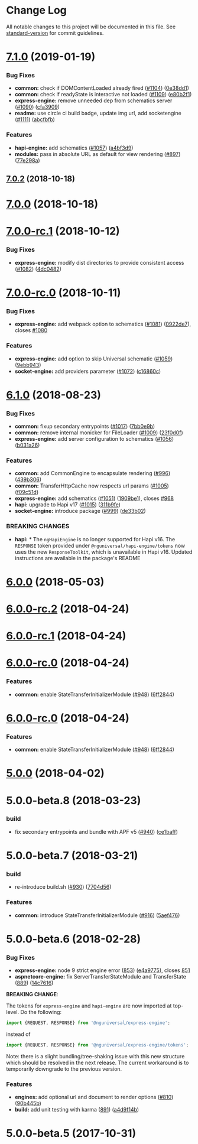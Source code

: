 # Change Log

All notable changes to this project will be documented in this file. See [standard-version](https://github.com/conventional-changelog/standard-version) for commit guidelines.

<a name="7.1.0"></a>
# [7.1.0](https://github.com/angular/universal/compare/v7.0.2...v7.1.0) (2019-01-19)


### Bug Fixes

* **common:** check if DOMContentLoaded already fired ([#1104](https://github.com/angular/universal/issues/1104)) ([0e38dd1](https://github.com/angular/universal/commit/0e38dd1))
* **common:** check if readyState is interactive not loaded ([#1109](https://github.com/angular/universal/issues/1109)) ([e80b2f1](https://github.com/angular/universal/commit/e80b2f1))
* **express-engine:** remove unneeded dep from schematics server ([#1090](https://github.com/angular/universal/issues/1090)) ([cfa3909](https://github.com/angular/universal/commit/cfa3909))
* **readme:** use circle ci build badge, update img url, add socketengine ([#1111](https://github.com/angular/universal/issues/1111)) ([abcfbfb](https://github.com/angular/universal/commit/abcfbfb))


### Features

* **hapi-engine:** add schematics ([#1057](https://github.com/angular/universal/issues/1057)) ([a4bf3d9](https://github.com/angular/universal/commit/a4bf3d9))
* **modules:** pass in absolute URL as default for view rendering ([#897](https://github.com/angular/universal/issues/897)) ([77e298a](https://github.com/angular/universal/commit/77e298a))



<a name="7.0.2"></a>
## [7.0.2](https://github.com/angular/universal/compare/v7.0.0...v7.0.2) (2018-10-18)



<a name="7.0.0"></a>
# [7.0.0](https://github.com/angular/universal/compare/v7.0.0-rc.1...v7.0.0) (2018-10-18)



<a name="7.0.0-rc.1"></a>
# [7.0.0-rc.1](https://github.com/angular/universal/compare/v7.0.0-rc.0...v7.0.0-rc.1) (2018-10-12)


### Bug Fixes

* **express-engine:** modify dist directories to provide consistent access ([#1082](https://github.com/angular/universal/issues/1082)) ([4dc0482](https://github.com/angular/universal/commit/4dc0482))



<a name="7.0.0-rc.0"></a>
# [7.0.0-rc.0](https://github.com/angular/universal/compare/v6.1.0...v7.0.0-rc.0) (2018-10-11)


### Bug Fixes

* **express-engine:** add webpack option to schematics ([#1081](https://github.com/angular/universal/issues/1081)) ([0922de7](https://github.com/angular/universal/commit/0922de7)), closes [#1080](https://github.com/angular/universal/issues/1080)


### Features

* **express-engine:** add option to skip Universal schematic ([#1059](https://github.com/angular/universal/issues/1059)) ([9ebb943](https://github.com/angular/universal/commit/9ebb943))
* **socket-engine:** add providers parameter ([#1072](https://github.com/angular/universal/issues/1072)) ([c16860c](https://github.com/angular/universal/commit/c16860c))



<a name="6.1.0"></a>
# [6.1.0](https://github.com/angular/universal/compare/v6.0.0...v6.1.0) (2018-08-23)


### Bug Fixes

* **common:** fixup secondary entrypoints ([#1017](https://github.com/angular/universal/issues/1017)) ([7bb0e9b](https://github.com/angular/universal/commit/7bb0e9b))
* **common:** remove internal monicker for FileLoader ([#1009](https://github.com/angular/universal/issues/1009)) ([23f0d0f](https://github.com/angular/universal/commit/23f0d0f))
* **express-engine:** add server configuration to schematics ([#1056](https://github.com/angular/universal/issues/1056)) ([b031a26](https://github.com/angular/universal/commit/b031a26))


### Features

* **common:** add CommonEngine to encapsulate rendering ([#996](https://github.com/angular/universal/issues/996)) ([439b306](https://github.com/angular/universal/commit/439b306))
* **common:** TransferHttpCache now respects url params ([#1005](https://github.com/angular/universal/issues/1005)) ([f09c51d](https://github.com/angular/universal/commit/f09c51d))
* **express-engine:** add schematics ([#1051](https://github.com/angular/universal/issues/1051)) ([1909be1](https://github.com/angular/universal/commit/1909be1)), closes [#968](https://github.com/angular/universal/issues/968)
* **hapi:** upgrade to Hapi v17 ([#1015](https://github.com/angular/universal/issues/1015)) ([311b9fe](https://github.com/angular/universal/commit/311b9fe))
* **socket-engine:** introduce package ([#999](https://github.com/angular/universal/issues/999)) ([de33b02](https://github.com/angular/universal/commit/de33b02))


### BREAKING CHANGES

* **hapi:** * The `ngHapiEngine` is no longer supported for Hapi v16. The `RESPONSE` token provided under `@nguniversal/hapi-engine/tokens` now uses the new `ResponseToolkit`, which is unavailable in Hapi v16. Updated instructions are available in the package's README



<a name="6.0.0"></a>
# [6.0.0](https://github.com/angular/universal/compare/v6.0.0-rc.1...v6.0.0) (2018-05-03)



<a name="6.0.0-rc.2"></a>
# [6.0.0-rc.2](https://github.com/angular/universal/compare/v6.0.0-rc.1...v6.0.0-rc.2) (2018-04-24)



<a name="6.0.0-rc.1"></a>
# [6.0.0-rc.1](https://github.com/angular/universal/compare/v6.0.0-rc.0...v6.0.0-rc.1) (2018-04-24)



<a name="6.0.0-rc.0"></a>
# [6.0.0-rc.0](https://github.com/angular/universal/compare/v5.0.0...v6.0.0-rc.0) (2018-04-24)


### Features

* **common:** enable StateTransferInitializerModule ([#948](https://github.com/angular/universal/issues/948)) ([6ff2844](https://github.com/angular/universal/commit/6ff2844))



<a name="6.0.0-rc.0"></a>
# [6.0.0-rc.0](https://github.com/angular/universal/compare/v5.0.0...v6.0.0-rc.0) (2018-04-24)


### Features

* **common:** enable StateTransferInitializerModule ([#948](https://github.com/angular/universal/issues/948)) ([6ff2844](https://github.com/angular/universal/commit/6ff2844))



<a name="5.0.0"></a>
# [5.0.0](https://github.com/angular/universal/compare/5.0.0-beta.8...5.0.0) (2018-04-02)



<a name="5.0.0-beta.8"></a>
# 5.0.0-beta.8 (2018-03-23)


### build

* fix secondary entrypoints and bundle with APF v5 ([#940](https://github.com/angular/universal/issues/940)) ([ce1baff](https://github.com/angular/universal/commit/ce1baff))


<a name="5.0.0-beta.7"></a>
# 5.0.0-beta.7 (2018-03-21)


### build

* re-introduce build.sh ([#930](https://github.com/angular/universal/issues/930)) ([7704d56](https://github.com/angular/universal/commit/7704d56))


### Features

* **common:** introduce StateTransferInitializerModule ([#916](https://github.com/angular/universal/issues/916)) ([5aef476](https://github.com/angular/universal/commit/5aef476))


<a name="5.0.0-beta.6"></a>
# 5.0.0-beta.6 (2018-02-28)

### Bug Fixes

* **express-engine:** node 9 strict engine error ([853](https://github.com/angular/universal/pull/853)) ([e4a9775](https://github.com/angular/universal/commit/e4a97754e62d5418faad3837a88a21b710aa3d8d)), closes [851](https://github.com/angular/universal/issues/851)
* **aspnetcore-engine:** fix ServerTransferStateModule and TransferState ([889](https://github.com/angular/universal/pull/889)) ([14c7616](https://github.com/angular/universal/commit/14c76166ac36c2de619c733531432fd109e4bb67))

**BREAKING CHANGE**:

The tokens for `express-engine` and `hapi-engine` are now imported at top-level. Do the following:

```ts
import {REQUEST, RESPONSE} from '@nguniversal/express-engine';
```

instead of

```ts
import {REQUEST, RESPONSE} from '@nguniversal/express-engine/tokens';
```

Note: there is a slight bundling/tree-shaking issue with this new structure which should be resolved in the next release. The current workaround is to temporarily downgrade to the previous version.


### Features

* **engines:** add optional url and document to render options ([#810](https://github.com/angular/universal/pull/810)) ([90b445b](https://github.com/angular/universal/commit/90b445b2b317e58003b9d6d51835139efb542422))
* **build:** add unit testing with karma ([891](https://github.com/angular/universal/pull/891)) ([a4d9f14b](https://github.com/angular/universal/commit/a4d9f14b39bbed2e5c7fec24dede0a89b9f97ae0))

<a name="5.0.0-beta.5"></a>
# 5.0.0-beta.5 (2017-10-31)
